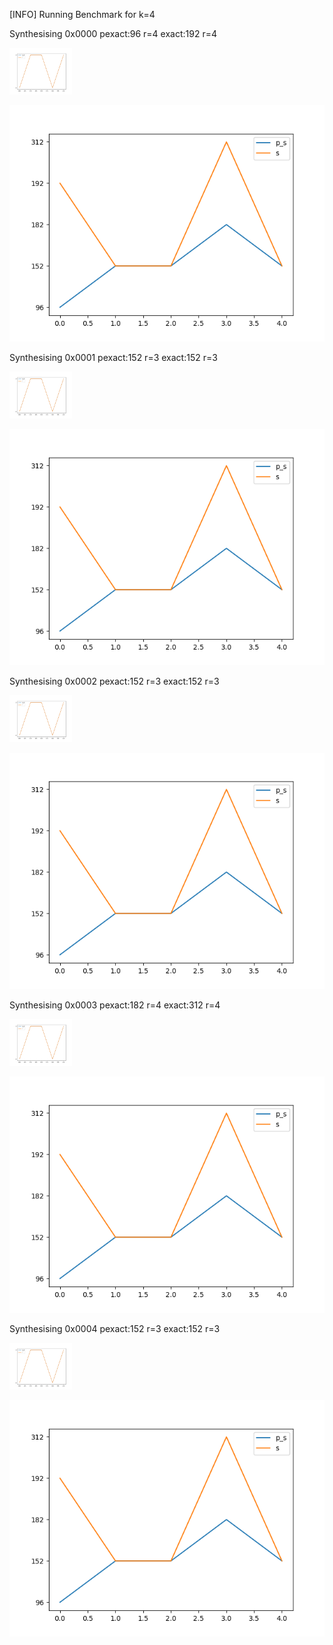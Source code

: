 [INFO] Running Benchmark for k=4

Synthesising 0x0000 pexact:96 r=4 exact:192 r=4

<img src=benchmark_r.png width=100 heigth=100>

![Bench_2](benchmark_s.png)

Synthesising 0x0001 pexact:152 r=3 exact:152 r=3

<img src=benchmark_r.png width=100 heigth=100>

![Bench_2](benchmark_s.png)

Synthesising 0x0002 pexact:152 r=3 exact:152 r=3

<img src=benchmark_r.png width=100 heigth=100>

![Bench_2](benchmark_s.png)

Synthesising 0x0003 pexact:182 r=4 exact:312 r=4

<img src=benchmark_r.png width=100 heigth=100>

![Bench_2](benchmark_s.png)

Synthesising 0x0004 pexact:152 r=3 exact:152 r=3

<img src=benchmark_r.png width=100 heigth=100>

![Bench_2](benchmark_s.png)


